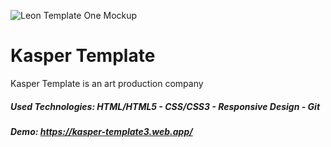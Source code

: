 ![Leon Template One Mockup](https://github.com/Ahmed-Maher77/Leon_Template/assets/112467034/c3d9a99e-4b49-4b57-b478-02534cd71618)

# Kasper Template
Kasper Template is an art production company

##### Used Technologies: HTML/HTML5 - CSS/CSS3 - Responsive Design - Git
##### Demo: https://kasper-template3.web.app/
